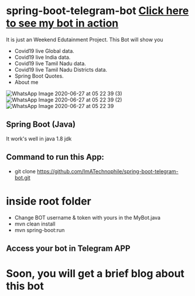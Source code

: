 # spring-boot-telegram-bot [Click here to see my bot in action](https://telegram.me/ImATechnophileBot/)

It is just an Weekend Edutainment Project. This Bot will show you 

* Covid19 live Global data.
* Covid19 live India data.
* Covid19 live Tamil Nadu data.
* Covid19 live Tamil Nadu Districts data.
* Spring Boot Quotes.
* About me

![WhatsApp Image 2020-06-27 at 05 22 39 (3)](https://user-images.githubusercontent.com/35361302/85909243-73470380-b836-11ea-9464-69a222da6df0.jpeg)
![WhatsApp Image 2020-06-27 at 05 22 39 (2)](https://user-images.githubusercontent.com/35361302/85909262-970a4980-b836-11ea-9b64-8fed54e90d54.jpeg)
![WhatsApp Image 2020-06-27 at 05 22 39](https://user-images.githubusercontent.com/35361302/85909274-a6899280-b836-11ea-9164-58b52a82d10a.jpeg)

## Spring Boot (Java)

It work's well in java 1.8 jdk

## Command to run this App:
* git clone https://github.com/ImATechnophile/spring-boot-telegram-bot.git
# inside root folder
* Change BOT username & token with yours in the MyBot.java
* mvn clean install
* mvn spring-boot:run

## Access your bot in Telegram APP
# Soon, you will get a brief blog about this bot
